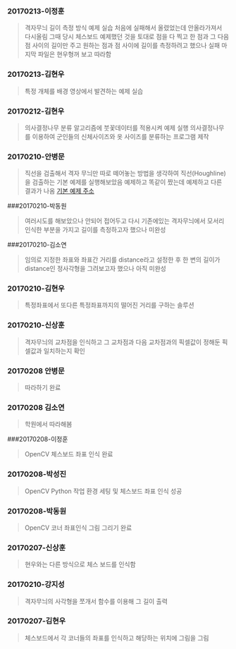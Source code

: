 ﻿### 20170213-이정훈
>격자무늬 길이 측정 방식 예제 실습
처음에 실패해서 올렸었는데 안올라가져서 다시올림
그때 당시 체스보드 예제했던 것을 토대로 점을 다 찍고 한 점과 그 다음 점 사이의 길이만 주고 원하는 점과 점 사이에 길이를 측정하려고 했으나 실패
마지막 파일은 현우형꺼 보고 따라함

### 20170213-김현우
>특정 개체를 배경 영상에서 발견하는 예제 실습

### 20170212-김현우
>의사결정나무 분류 알고리즘에 붓꽃데이터를 적용시켜 예제 실행
>의사결정나무를 이용하여 군인들의 신체사이즈와 옷 사이즈를 분류하는 프로그램 제작

### 20170210-안병문
> 직선을 검출해서 격자 무늬만 따로 떼어놓는 방법을 생각하여 직선(Houghline)을 검출하는 기본 예제를 실행해보았음
예제하고 똑같이 짰는데 예제하고 다른 결과가 나옴
[기본 예제 주소](http://docs.opencv.org/2.4/modules/imgproc/doc/feature_detection.html)

###20170210-박동원
>여러시도를 해보았으나 안되어 접어두고 다시 기존에있는 격자무늬에서 모서리 인식한 부분을 가지고 길이를 측정하고자 했으나 
 미완성 

###20170210-김소연
>임의로 지정한 좌표와 좌표간 거리를 distance라고 설정한 후 한 변의 길이가 distance인 정사각형을 그려보고자
 했으나 아직 미완성

### 20170210-김현우
>특정좌표에서 또다른 특정좌표까지의 떨어진 거리를 구하는 솔루션

### 20170210-신상훈
>격자무늬의 교차점을 인식하고 그 교차점과 다음 교차점과의 픽셀값이 정해둔 픽셀값과 일치하는지 확인

### 20170208 안병문
> 따라하기 완료

### 20170208 김소연
>학원에서 따라해봄

###20170208-이정훈
>OpenCV 체스보드 좌표 인식 완료

### 20170208-박성진
>OpenCV Python 작업 환경 세팅 및 체스보드 좌표 인식 성공

### 20170208-박동원
>OpenCV 코너 좌표인식 그림 그리기 완료 

### 20170207-신상훈
>현우와는 다른 방식으로 체스 보드를 인식함

### 20170210-강지성
>격자무늬의 사각형을 쪼개서 함수를 이용해 그 길이 출력

### 20170207-김현우
>체스보드에서 각 코너들의 좌표를 인식하고 해당하는 위치에 그림을 그림
